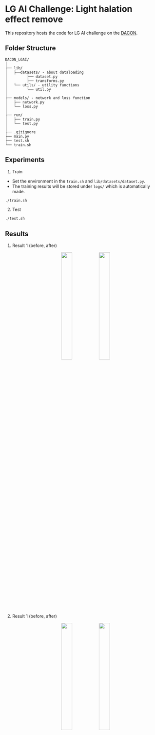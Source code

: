 # LG AI Challenge: Light halation effect remove
This repository hosts the code for LG AI challenge on the [DACON](https://dacon.io/competitions/official/235746/overview/description).

## Folder Structure
  ```
  DACON_LGAI/
  │
  ├── lib/
  │   ├──datasets/ - about dataloading 
  │         ├── dataset.py
  │         ├── transforms.py
  │   └── utils/ - utility functions
  │         └── util.py
  │
  ├── models/ - network and loss function
  │   ├── network.py
  │   └── loss.py
  │
  ├── run/ 
  │   ├── train.py
  │   └── test.py
  │
  ├── .gitignore
  ├── main.py
  ├── test.sh
  └── train.sh
  ```
## Experiments


1. Train
- Set the environment in the `train.sh` and `lib/datasets/dataset.py`.
- The training results will be stored under `logs/` which is automatically made.

```bash
./train.sh
```


2. Test
```bash
./test.sh
```

## Results

1. Result 1 (before, after)

    <figure style="text-align: center;">
    <img src="outputs/Input1.gif" width=30% height=30% style="margin-right: 0; margin-left: 50; "/>
    <img src="outputs/Output1.gif" width=30% height=30% style="margin-right: 50px; margin-left: 0; "/>
    </figure>

2. Result 1 (before, after)

    <figure style="text-align: center;">
    <img src="outputs/Input2.gif" width=30% height=30% style="margin-right: 0px; margin-left: 50; "/>
    <img src="outputs/Output2.gif" width=30% height=30% style="margin-right: 50px; margin-left: 0; "/>
    </figure>
